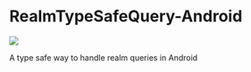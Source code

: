 # RealmTypeSafeQuery-Android
[![](https://jitpack.io/v/QuarkWorks/RealmTypeSafeQuery-Android.svg)](https://jitpack.io/#QuarkWorks/RealmTypeSafeQuery-Android)

A type safe way to handle realm queries in Android




